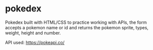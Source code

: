 # pokedex
Pokedex built with HTML/CSS to practice working with APIs, the form accepts a pokemon name or id and returns the pokemon sprite, types, weight, height and number.

API used: https://pokeapi.co/
